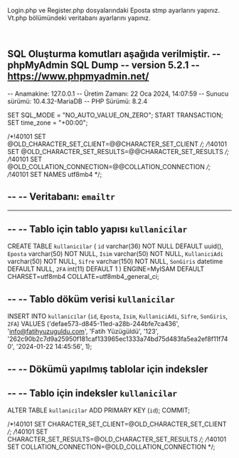 Login.php ve Register.php dosyalarındaki Eposta stmp ayarlarını yapınız. <br>
Vt.php bölümündeki veritabanı ayarlarını yapınız. <br>

<br>

SQL Oluşturma komutları aşağıda verilmiştir.
-- phpMyAdmin SQL Dump
-- version 5.2.1
-- https://www.phpmyadmin.net/
--
-- Anamakine: 127.0.0.1
-- Üretim Zamanı: 22 Oca 2024, 14:07:59
-- Sunucu sürümü: 10.4.32-MariaDB
-- PHP Sürümü: 8.2.4

SET SQL_MODE = "NO_AUTO_VALUE_ON_ZERO";
START TRANSACTION;
SET time_zone = "+00:00";


/*!40101 SET @OLD_CHARACTER_SET_CLIENT=@@CHARACTER_SET_CLIENT */;
/*!40101 SET @OLD_CHARACTER_SET_RESULTS=@@CHARACTER_SET_RESULTS */;
/*!40101 SET @OLD_COLLATION_CONNECTION=@@COLLATION_CONNECTION */;
/*!40101 SET NAMES utf8mb4 */;

--
-- Veritabanı: `emailtr`
--

-- --------------------------------------------------------

--
-- Tablo için tablo yapısı `kullanicilar`
--

CREATE TABLE `kullanicilar` (
  `id` varchar(36) NOT NULL DEFAULT uuid(),
  `Eposta` varchar(50) NOT NULL,
  `Isim` varchar(50) NOT NULL,
  `KullaniciAdi` varchar(50) NOT NULL,
  `Sifre` varchar(150) NOT NULL,
  `SonGiris` datetime DEFAULT NULL,
  `2FA` int(11) DEFAULT 1
) ENGINE=MyISAM DEFAULT CHARSET=utf8mb4 COLLATE=utf8mb4_general_ci;

--
-- Tablo döküm verisi `kullanicilar`
--

INSERT INTO `kullanicilar` (`id`, `Eposta`, `Isim`, `KullaniciAdi`, `Sifre`, `SonGiris`, `2FA`) VALUES
('defae573-d845-11ed-a28b-244bfe7ca436', 'info@fatihyuzuguldu.com', 'Fatih Yüzügüldü', '123', '262c90b2c7d9a25950f181caf133965ec1333a74bd75d483fa5ea2ef8f11f740', '2024-01-22 14:45:56', 1);

--
-- Dökümü yapılmış tablolar için indeksler
--

--
-- Tablo için indeksler `kullanicilar`
--
ALTER TABLE `kullanicilar`
  ADD PRIMARY KEY (`id`);
COMMIT;

/*!40101 SET CHARACTER_SET_CLIENT=@OLD_CHARACTER_SET_CLIENT */;
/*!40101 SET CHARACTER_SET_RESULTS=@OLD_CHARACTER_SET_RESULTS */;
/*!40101 SET COLLATION_CONNECTION=@OLD_COLLATION_CONNECTION */;
